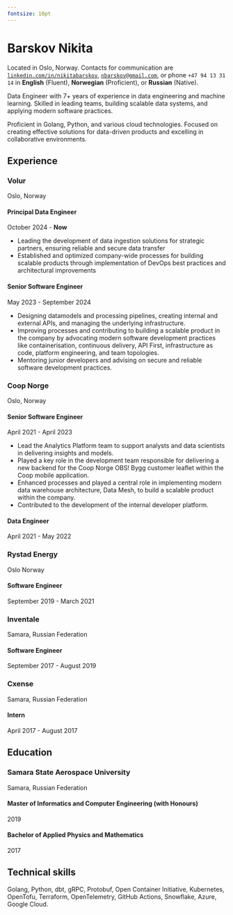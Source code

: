 ```yaml
---
fontsize: 10pt
---
```


# Barskov Nikita

Located in Oslo, Norway. Contacts for communication are [`linkedin.com/in/nikitabarskov`][linkedin],
[`nbarskov@gmail.com`][mail], or phone `+47 94 13 31 14` in **English** (Fluent), **Norwegian** (Proficient), or **Russian** (Native).

Data Engineer with 7+ years of experience in data engineering and machine
learning. Skilled in leading teams, building scalable data systems, and
applying modern software practices.

Proficient in Golang, Python, and various cloud technologies. Focused on creating effective solutions for data-driven products and excelling in collaborative environments.

[mail]: mailto:nbarskov@gmail.com
[linkedin]: https://linkedin.com/in/nikitabarskov

## Experience

### Volur

Oslo, Norway

#### Principal Data Engineer

October 2024 - __Now__

* Leading the development of data ingestion solutions for strategic partners,
ensuring reliable and secure data transfer
* Established and optimized company-wide processes for building scalable
products through implementation of DevOps best practices and architectural
improvements

#### Senior Software Engineer

May 2023 - September 2024

* Designing datamodels and processing pipelines, creating internal and external
APIs, and managing the underlying infrastructure.
* Improving processes and contributing to building a scalable product in the
company by advocating modern software development practices like
containerisation, continuous delivery, API First, infrastructure as code,
platform engineering, and team topologies.
* Mentoring junior developers and advising on secure and reliable software
development practices.

### Coop Norge

Oslo, Norway

#### Senior Software Engineer

April 2021 - April 2023

* Lead the Analytics Platform team to support analysts and data scientists in
delivering insights and models.
* Played a key role in the development team responsible for delivering a new
backend for the Coop Norge OBS! Bygg customer leaflet within the Coop mobile
application.
* Enhanced processes and played a central role in implementing modern data
warehouse architecture, Data Mesh, to build a scalable product within the
company.
* Contributed to the development of the internal developer platform.

#### Data Engineer

April 2021 - May 2022

### Rystad Energy

Oslo Norway

#### Software Engineer

September 2019 - March 2021

### Inventale

Samara, Russian Federation

#### Software Engineer

September 2017 - August 2019

### Cxense

Samara, Russian Federation

#### Intern

April 2017 - August 2017

## Education

### Samara State Aerospace University

Samara, Russian Federation

#### Master of Informatics and Computer Engineering (with Honours)

2019

#### Bachelor of Applied Physics and Mathematics

2017

## Technical skills

Golang, Python, dbt, gRPC, Protobuf, Open Container Initiative, Kubernetes,
OpenTofu, Terraform, OpenTelemetry, GitHub Actions, Snowflake, Azure, Google
Cloud.
